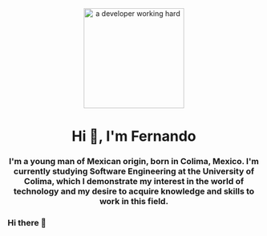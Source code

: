 <div id="header" align="center">
    <img src="https://media.giphy.com/media/qgQUggAC3Pfv687qPC/giphy.gif" alt="a developer working hard" width="200">
    <h1 align="center">Hi 👋, I'm Fernando</h1>
    <h3 align="center">I'm a young man of Mexican origin, born in Colima, Mexico. I'm currently studying Software Engineering at the University of Colima, which I demonstrate my interest in the world of technology and my desire to acquire knowledge and skills to work in this field.</h3>
</div>

### Hi there 👋

<!--
**farellano0/farellano0** is a ✨ _special_ ✨ repository because its `README.md` (this file) appears on your GitHub profile.

Here are some ideas to get you started:

- 🔭 I’m currently working on ...
- 🌱 I’m currently learning ...
- 👯 I’m looking to collaborate on ...
- 🤔 I’m looking for help with ...
- 💬 Ask me about ...
- 📫 How to reach me: ...
- 😄 Pronouns: ...
- ⚡ Fun fact: ...
-->
